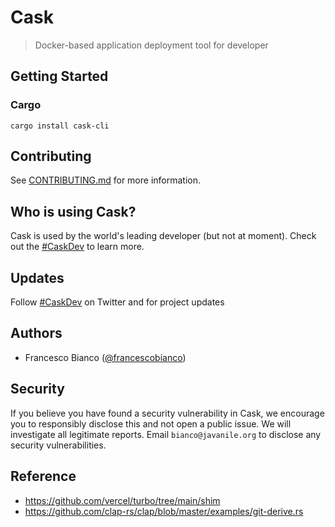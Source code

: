 # Cask

> Docker-based application deployment tool for developer

<!--
<p align="center">
  <a href="https://turbo.build">
    <picture>
      <source media="(prefers-color-scheme: dark)" srcset="https://user-images.githubusercontent.com/4060187/196936123-f6e1db90-784d-4174-b774-92502b718836.png">
      <img src="https://user-images.githubusercontent.com/4060187/196936104-5797972c-ab10-4834-bd61-0d1e5f442c9c.png" height="128">
    </picture>
    <h1 align="center">Turbo</h1>
  </a>
</p>

<p align="center">
  <a aria-label="Vercel logo" href="https://vercel.com">
    <img src="https://img.shields.io/badge/MADE%20BY%20Vercel-000000.svg?style=for-the-badge&logo=Vercel&labelColor=000">
  </a>
  <a aria-label="NPM version" href="https://www.npmjs.com/package/turbo">
    <img alt="" src="https://img.shields.io/npm/v/turbo.svg?style=for-the-badge&labelColor=000000">
  </a>
  <a aria-label="License" href="https://github.com/vercel/turbo/blob/main/LICENSE">
    <img alt="" src="https://img.shields.io/npm/l/turbo.svg?style=for-the-badge&labelColor=000000&color=">
  </a>
  <a aria-label="Join the community on GitHub" href="https://github.com/vercel/turbo/discussions">
    <img alt="" src="https://img.shields.io/badge/Join%20the%20community-blueviolet.svg?style=for-the-badge&logo=turborepo&labelColor=000000&logoWidth=20&logoColor=white">
  </a>
</p>

Turbo is an next-generation toolchain for frontend development, written in Rust. It consists of 3 major parts:

- [**Turbopack:**](https://turbo.build/pack) an incremental bundler (the successor to Webpack)
- [**Turborepo:**](https://turbo.build/repo) an incremental build system
- The Turbo engine: a low-level incremental computation and memoization engine
-->

## Getting Started

### Cargo

```shell
cargo install cask-cli
```

## Contributing

See [CONTRIBUTING.md](./CONTRIBUTING.md) for more information.

<!-- 
## Community

The Turbo community can be found on [GitHub Discussions](https://github.com/vercel/turbo/discussions), where you can ask questions, voice ideas, and share your projects.

To chat with other community members, you can join the [Turbo Discord](https://turbo.build/discord)

Our [Code of Conduct](https://github.com/vercel/turbo/blob/main/CODE_OF_CONDUCT.md) applies to all Turbo community channels.
-->

## Who is using Cask?

Cask is used by the world's leading developer (but not at moment). Check out the [#CaskDev](https://twitter.com/hashtag/CaskDev) to learn more.

## Updates

Follow [#CaskDev](https://twitter.com/hashtag/CaskDev) on Twitter and for project updates

## Authors

- Francesco Bianco ([@francescobianco](https://twitter.com/francescobianco))

## Security

If you believe you have found a security vulnerability in Cask, we encourage you to responsibly disclose this and not open a public issue. We will investigate all legitimate reports. Email `bianco@javanile.org` to disclose any security vulnerabilities.

## Reference

- <https://github.com/vercel/turbo/tree/main/shim>
- <https://github.com/clap-rs/clap/blob/master/examples/git-derive.rs>
